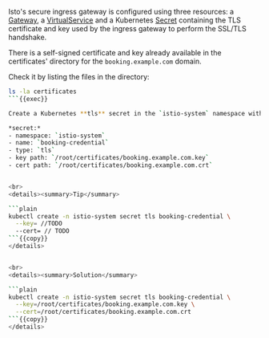 Isto's secure ingress gateway is configured using three resources:
a [Gateway](https://istio.io/latest/docs/reference/config/networking/gateway/#Gateway),
a [VirtualService](https://istio.io/latest/docs/reference/config/networking/virtual-service/)
and a Kubernetes [Secret](https://kubernetes.io/docs/concepts/configuration/secret/#tls-secrets) 
containing the TLS certificate and key used by the ingress gateway to perform the SSL/TLS handshake. 

There is a self-signed certificate and key already available in the certificates' 
directory for the `booking.example.com` domain. 

Check it by listing the files in the directory: 
```bash
ls -la certificates
```{{exec}}

Create a Kubernetes **tls** secret in the `istio-system` namespace with the following properties:

*secret:*
- namespace: `istio-system`
- name: `booking-credential`
- type: `tls`
- key path: `/root/certificates/booking.example.com.key`
- cert path: `/root/certificates/booking.example.com.crt`


<br>
<details><summary>Tip</summary>

```plain
kubectl create -n istio-system secret tls booking-credential \
  --key= //TODO
  --cert= // TODO
```{{copy}}
</details>


<br>
<details><summary>Solution</summary>

```plain
kubectl create -n istio-system secret tls booking-credential \
  --key=/root/certificates/booking.example.com.key \
  --cert=/root/certificates/booking.example.com.crt
```{{copy}}
</details>